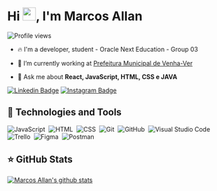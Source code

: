 <!--
<img align="right" height="590em" src="https://raw.githubusercontent.com/gist/omarcosallan/bb5a475fa54efe921fe02625615e08c0/raw/7be9efdc007596d54d746a30f11b13c8a58041fa/githubcard.svg"/>
-->
<h1 align="left">Hi <img src="https://raw.githubusercontent.com/kaueMarques/kaueMarques/master/hi.gif" height="30px">, I'm Marcos Allan</h1>
<p align="left"> <img src="https://komarev.com/ghpvc/?username=omarcosallan&color=yellow" alt="Profile views" /> </p>

- 🔥 I'm a developer, student - Oracle Next Education - Group 03

- 🔭 I’m currently working at [Prefeitura Municipal de Venha-Ver](https://www.venhaver.rn.gov.br)

- 💬 Ask me about **React, JavaScript, HTML, CSS e JAVA**

[![Linkedin Badge](https://img.shields.io/badge/-LinkedIn-blue?style=flat-square&logo=Linkedin&logoColor=white&link=https://www.linkedin.com/in/omarcosallan/)](https://www.linkedin.com/in/omarcosallan/)
[![Instagram Badge](https://img.shields.io/badge/Instagram-E4405F?style=flat-square&logo=instagram&logoColor=white&link=https://instagram.com/omarcosallan)](https://instagram.com/omarcosallan)

## 🚀 Technologies and Tools

![JavaScript](https://img.shields.io/badge/-JavaScript-05122A?style=flat&logo=javascript)&nbsp;
![HTML](https://img.shields.io/badge/-HTML-05122A?style=flat&logo=HTML5)&nbsp;
![CSS](https://img.shields.io/badge/-CSS-05122A?style=flat&logo=CSS3&logoColor=1572B6)&nbsp;
![Git](https://img.shields.io/badge/-Git-05122A?style=flat&logo=git)&nbsp;
![GitHub](https://img.shields.io/badge/-GitHub-05122A?style=flat&logo=github)&nbsp;
![Visual Studio Code](https://img.shields.io/badge/-Visual%20Studio%20Code-05122A?style=flat&logo=visual-studio-code&logoColor=007ACC)&nbsp;
![Trello](https://img.shields.io/badge/-Trello-05122A?style=flat&logo=trello&logoColor=007ACC)&nbsp;
![Figma](https://img.shields.io/badge/-Figma-05122A?style=flat&logo=figma&logoColor=007ACC)&nbsp;
![Postman](https://img.shields.io/badge/-Postman-05122A?style=flat&logo=postman&logoColor=007ACC)&nbsp;

## ⭐ GitHub Stats
[![Marcos Allan's github stats](https://github-readme-stats.vercel.app/api?username=omarcosallan&theme=dark&show_icons=true&count_private=true)](https://github.com/omarcosallan)
